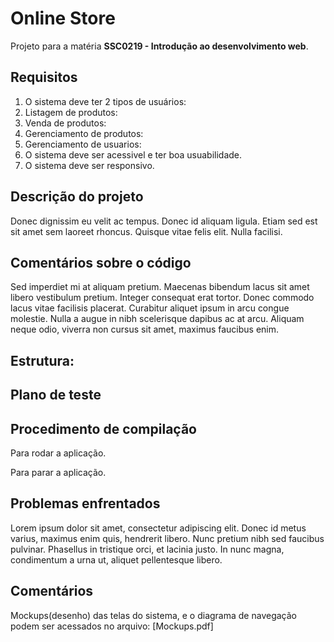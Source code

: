 # Online Store
Projeto para a matéria **SSC0219 - Introdução ao desenvolvimento web**.

## Requisitos

1. O sistema deve ter 2 tipos de usuários:
2. Listagem de produtos: 
3. Venda de produtos:
4. Gerenciamento de produtos:
5. Gerenciamento de usuarios:
6. O sistema deve ser acessivel e ter boa usuabilidade.
7. O sistema deve ser responsivo.

## Descrição do projeto

Donec dignissim eu velit ac tempus. Donec id aliquam ligula. Etiam sed est sit amet sem laoreet rhoncus. Quisque vitae felis elit. Nulla facilisi. 


## Comentários sobre o código

Sed imperdiet mi at aliquam pretium. Maecenas bibendum lacus sit amet libero vestibulum pretium. Integer consequat erat tortor. Donec commodo lacus vitae facilisis placerat. Curabitur aliquet ipsum in arcu congue molestie. Nulla a augue in nibh scelerisque dapibus ac at arcu. Aliquam neque odio, viverra non cursus sit amet, maximus faucibus enim.

Estrutura:
-

## Plano de teste



## Procedimento de compilação

Para rodar a aplicação.


Para parar a aplicação.


## Problemas enfrentados

Lorem ipsum dolor sit amet, consectetur adipiscing elit. Donec id metus varius, maximus enim quis, hendrerit libero. Nunc pretium nibh sed faucibus pulvinar. Phasellus in tristique orci, et lacinia justo. In nunc magna, condimentum a urna ut, aliquet pellentesque libero.

## Comentários

Mockups(desenho) das telas do sistema, e o diagrama de navegação podem ser acessados no arquivo: [Mockups.pdf]
